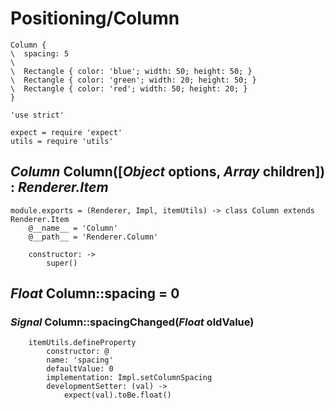 Positioning/Column
==================

```style
Column {
\  spacing: 5
\
\  Rectangle { color: 'blue'; width: 50; height: 50; }
\  Rectangle { color: 'green'; width: 20; height: 50; }
\  Rectangle { color: 'red'; width: 50; height: 20; }
}
```

	'use strict'

	expect = require 'expect'
	utils = require 'utils'

*Column* Column([*Object* options, *Array* children]) : *Renderer.Item*
-----------------------------------------------------------------------

	module.exports = (Renderer, Impl, itemUtils) -> class Column extends Renderer.Item
		@__name__ = 'Column'
		@__path__ = 'Renderer.Column'

		constructor: ->
			super()

*Float* Column::spacing = 0
---------------------------

### *Signal* Column::spacingChanged(*Float* oldValue)

		itemUtils.defineProperty
			constructor: @
			name: 'spacing'
			defaultValue: 0
			implementation: Impl.setColumnSpacing
			developmentSetter: (val) ->
				expect(val).toBe.float()
